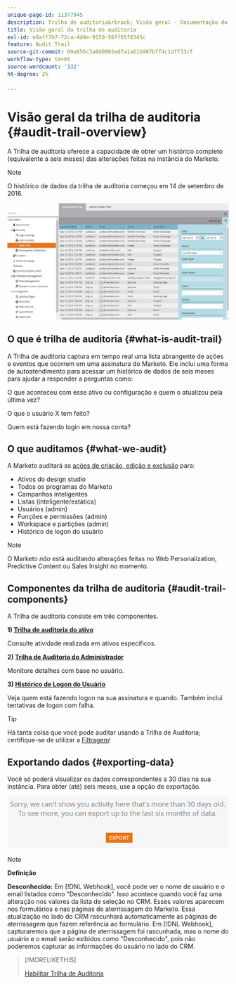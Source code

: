 ```yaml
---
unique-page-id: 11377945
description: Trilha de auditoria&rbrack; Visão geral - Documentação do Marketo - Documentação do produto
title: Visão geral da trilha de auditoria
exl-id: e8aff7b7-72ca-4d4e-9159-56ff65f6345c
feature: Audit Trail
source-git-commit: 09a656c3a0d0002edfa1a61b987bff4c1dff33cf
workflow-type: tm+mt
source-wordcount: '332'
ht-degree: 2%

---
```


# Visão geral da trilha de auditoria {#audit-trail-overview}

A Trilha de auditoria oferece a capacidade de obter um histórico completo (equivalente a seis meses) das alterações feitas na instância do Marketo.

>[!NOTE]
>
>O histórico de dados da trilha de auditoria começou em 14 de setembro de 2016.

![](assets/audit-trail-overview-1.png)

## O que é trilha de auditoria {#what-is-audit-trail}

A Trilha de auditoria captura em tempo real uma lista abrangente de ações e eventos que ocorrem em uma assinatura do Marketo. Ele inclui uma forma de autoatendimento para acessar um histórico de dados de seis meses para ajudar a responder a perguntas como:

O que aconteceu com esse ativo ou configuração e quem o atualizou pela última vez?

O que o usuário X tem feito?

Quem está fazendo login em nossa conta?

## O que auditamos {#what-we-audit}

A Marketo auditará as [ações de criação, edição e exclusão](/help/marketo/product-docs/administration/audit-trail/change-details-in-audit-trail.md) para:

* Ativos do design studio
* Todos os programas do Marketo
* Campanhas inteligentes
* Listas (inteligente/estática)
* Usuários (admin)
* Funções e permissões (admin)
* Workspace e partições (admin)
* Histórico de logon do usuário

>[!NOTE]
>
>O Marketo _não_ está auditando alterações feitas no Web Personalization, Predictive Content ou Sales Insight no momento.

## Componentes da trilha de auditoria {#audit-trail-components}

A Trilha de auditoria consiste em três componentes.

**1) [Trilha de auditoria do ativo](/help/marketo/product-docs/administration/audit-trail/change-details-in-audit-trail.md#asset-audit-trail)**

Consulte atividade realizada em ativos específicos.

**2) [Trilha de Auditoria do Administrador](/help/marketo/product-docs/administration/audit-trail/change-details-in-audit-trail.md#admin-audit-trail)**

Monitore detalhes com base no usuário.

**3) [Histórico de Logon do Usuário](/help/marketo/product-docs/administration/audit-trail/user-login-history.md)**

Veja quem está fazendo logon na sua assinatura e quando. Também inclui tentativas de logon com falha.

>[!TIP]
>
>Há tanta coisa que você pode auditar usando a Trilha de Auditoria; certifique-se de utilizar a [Filtragem](/help/marketo/product-docs/administration/audit-trail/filtering-in-audit-trail.md)!

## Exportando dados {#exporting-data}

Você só poderá visualizar os dados correspondentes a 30 dias na sua instância. Para obter (até) seis meses, use a opção de exportação.

![](assets/two.png)

>[!NOTE]
>
>**Definição**
>
>**Desconhecido:** Em [!DNL Webhook], você pode ver o nome de usuário e o email listados como &quot;Desconhecido&quot;. Isso acontece quando você faz uma alteração nos valores da lista de seleção no CRM. Esses valores aparecem nos formulários e nas páginas de aterrissagem do Marketo. Essa atualização no lado do CRM rascunhará automaticamente as páginas de aterrissagem que fazem referência ao formulário. Em [!DNL Webhook], capturaremos que a página de aterrissagem foi rascunhada, mas o nome do usuário e o email serão exibidos como &quot;Desconhecido&quot;, pois não poderemos capturar as informações do usuário no lado do CRM.

>[!MORELIKETHIS]
>
>[Habilitar Trilha de Auditoria](/help/marketo/product-docs/administration/audit-trail/enable-audit-trail.md)
